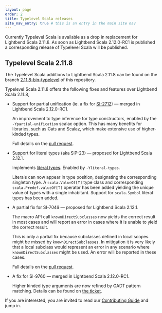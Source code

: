 ```yaml
---
layout: page
order: 2
title: Typelevel Scala releases
site_nav_entry: true # this is an entry in the main site nav
---
```


Currently Typelevel Scala is available as a drop in replacement for Lightbend Scala 2.11.8. As soon as Lightbend Scala 2.12.0-RC1 is published a corresponding release of Typelevel Scala will be published.

## Typelevel Scala 2.11.8

The Typelevel Scala additions to Lightbend Scala 2.11.8 can be found on the branch [2.11.8-bin-typelevel](https://github.com/typelevel/scala/commits/2.11.8-bin-typelevel) of this repository.

Typelevel Scala 2.11.8 offers the following fixes and features over Lightbend Scala 2.11.8,

* Support for partial unification (ie. a fix for [SI-2712](https://issues.scala-lang.org/browse/SI-2712)) — merged in Lightbend Scala 2.12.0-RC1.

	An improvement to type inference for type constructors, enabled by the `-Ypartial-unification` scalac option. This has many benefits for libraries, such as Cats and Scalaz, which make extensive use of higher-kinded types.

	Full details on the [pull request](https://github.com/scala/scala/pull/5102).

* Support for literal types (aka SIP-23) — proposed for Lightbend Scala 2.12.1.

	Implements [literal types](https://github.com/scala/scala/pull/5310). Enabled by `-Yliteral-types.`

	Literals can now appear in type position, designating the corresponding singleton type. A `scala.ValueOf[T]` type class and corresponding `scala.Predef.valueOf[T]` operator has been added yielding the unique value of types with a single inhabitant. Support for `scala.Symbol` literal types has been added.

* A partial fix for SI-7046 — proposed for Lightbend Scala 2.12.1.

	The macro API call `knownDirectSubclasses` now yields the correct result in most cases and will report an error in cases where it is unable to yield the correct result.

	This is only a partial fix because subclasses defined in local scopes might be missed by `knownDirectSubclasses`. In mitigation it is very likely that a local subclass would represent an error in any scenario where `knownDirectSubclasses` might be used. An error will be reported in these cases.

	Full details on the [pull request](https://github.com/scala/scala/pull/5284).

* A fix for SI-9760 — merged in Lightbend Scala 2.12.0-RC1.

	Higher kinded type arguments are now refined by GADT pattern matching. Details can be found on [the ticket](https://issues.scala-lang.org/browse/SI-9760).

If you are interested, you are invited to read our [Contributing Guide](/contributing) and jump in.
